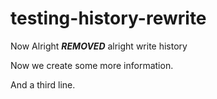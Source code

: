 # testing-history-rewrite

Now Alright ***REMOVED***  alright write history

Now we create some more information.

And a third line.
